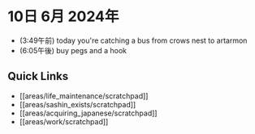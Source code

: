 # 10日 6月 2024年
- (3:49午前) today you're catching a bus from crows nest to artarmon
- (6:05午後) buy pegs and a hook
 



## Quick Links
- [[areas/life_maintenance/scratchpad]]
- [[areas/sashin_exists/scratchpad]]
- [[areas/acquiring_japanese/scratchpad]]
- [[areas/work/scratchpad]]
